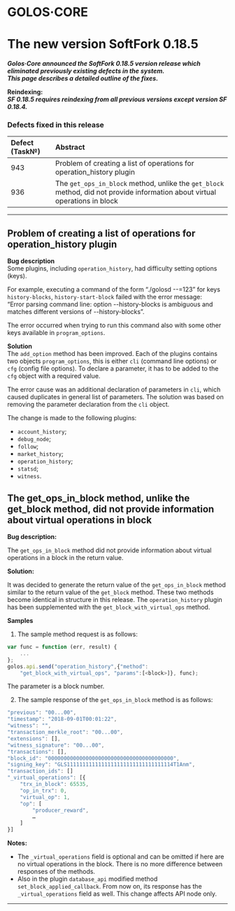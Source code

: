 # GOLOS·CORE
# The new version SoftFork 0.18.5

***Golos·Core announced the SoftFork 0.18.5 version release which eliminated previously existing defects in the system.  
This page describes a detailed outline of the fixes.***  


**Reindexing:**  
***SF 0.18.5 requires reindexing from all previous versions except version SF 0.18.4.***  

### Defects fixed in this release  

Defect (Task№) | Abstract  
:------------------------------- |:----------------  
943                         | Problem of creating a list of operations for operation_history plugin  
936                                 | The `get_ops_in_block` method, unlike the `get_block` method, did not provide information about virtual operations in block  


<!-- toc -->  
****  
## Problem of creating a list of operations for operation_history plugin  
**Bug description**  
Some plugins, including `operation_history`, had difficulty setting options (keys).  

For example, executing a command of the form “./golosd --<some-key>=123” for keys `history-blocks`, `history-start-block` failed with the error message:  
“Error parsing command line: option --history-blocks is ambiguous and matches different versions of --history-blocks”.  

The error occurred when trying to run this command also with some other keys available in `program_options`.  


**Solution**  
The `add_option` method has been improved. Each of the plugins contains two objects `program_options`, this is either `cli` (command line options) or `cfg` (config file options). To declare a parameter, it has to be added to the `cfg` object with a required value.   

The error cause was an additional declaration of parameters in `cli`, which caused duplicates in general list of parameters. The solution was based on removing the parameter declaration from the `cli` object.  

The change is made to the following plugins:  
  * `account_history`;  
  * `debug_node`;  
  * `follow`;  
  * `market_history`;  
  * `operation_history`;  
  * `statsd`;  
  * `witness`.  



## The get_ops_in_block method, unlike the get_block method, did not provide information about virtual operations in block

**Bug description:**  

The `get_ops_in_block` method did not provide information about virtual operations in a block in the return value.

**Solution:**  

It was decided to generate the return value of the `get_ops_in_block` method similar to the return value of the `get_block` method. These two methods become identical in structure in this release. The `operation_history` plugin has been supplemented with the `get_block_with_virtual_ops` method.  


**Samples**  
1. The sample method request is as follows:  
```javascript
var func = function (err, result) {
    ...
};
golos.api.send("operation_history",{"method": 
    "get_block_with_virtual_ops", "params":[<block>]}, func);
```
The <block> parameter is a block number.  

2. The sample response of the `get_ops_in_block` method is as follows:
```javascript
"previous": "00...00",
"timestamp": "2018-09-01T00:01:22",
"witness": "",
"transaction_merkle_root": "00...00",
"extensions": [],
"witness_signature": "00...00",
"transactions": [],
"block_id": "0000000000000000000000000000000000000000",
"signing_key": "GLS1111111111111111111111111111111114T1Anm",
"transaction_ids": []
"_virtual_operations": [{
    "trx_in_block": 65535,
    "op_in_trx": 0,
    "virtual_op": 1,
    "op": [
        "producer_reward",
        …
    ]
}]
```
**Notes:**  
  * The `_virtual_operations` field is optional and can be omitted if here are no virtual operations in the block. There is no more difference between responses of the methods.  
  * Also in the plugin `database_api` modified method `set_block_applied_callback`. From now on, its response has the `_virtual_operations` field as well. This change affects API node only.  


****
